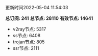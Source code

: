 更新时间2022-05-04 11:54:03

**总订阅: 241**
**总节点: 28110**
**有效节点: 14641**
- v2ray节点: 5317
- ss节点: 6408
- trojan节点: 805
- ssr节点: 2111
